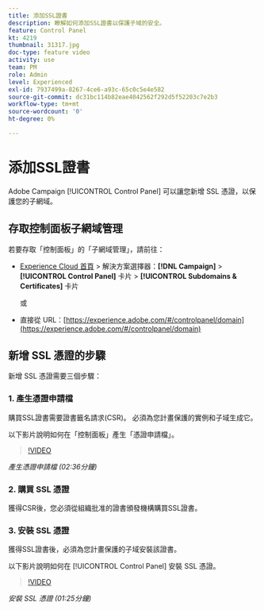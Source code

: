 ```yaml
---
title: 添加SSL證書
description: 瞭解如何添加SSL證書以保護子域的安全。
feature: Control Panel
kt: 4219
thumbnail: 31317.jpg
doc-type: feature video
activity: use
team: PM
role: Admin
level: Experienced
exl-id: 7937499a-8267-4ce6-a93c-65c0c5e4e582
source-git-commit: dc31bc114b82eae4042562f292d5f52203c7e2b3
workflow-type: tm+mt
source-wordcount: '0'
ht-degree: 0%

---
```


# 添加SSL證書

Adobe Campaign [!UICONTROL Control Panel] 可以讓您新增 SSL 憑證，以保護您的子網域。

## 存取控制面板子網域管理

若要存取「控制面板」的「子網域管理」，請前往：

* [Experience Cloud 首頁](https://experience.adobe.com/#/home) > 解決方案選擇器：**[!DNL Campaign]** > **[!UICONTROL Control Panel]** 卡片 > **[!UICONTROL Subdomains & Certificates]** 卡片

   或
* 直接從 URL：[https://experience.adobe.com/#/controlpanel/domain](https://experience.adobe.com/#/controlpanel/domain)

## 新增 SSL 憑證的步驟

新增 SSL 憑證需要三個步驟：

### 1. 產生憑證申請檔

購買SSL證書需要證書籤名請求(CSR)。 必須為您計畫保護的實例和子域生成它。

以下影片說明如何在「控制面板」產生「憑證申請檔」。

>[!VIDEO](https://video.tv.adobe.com/v/31317?quality=12)

*產生憑證申請檔 (02:36分鐘)*

### 2. 購買 SSL 憑證

獲得CSR後，您必須從組織批准的證書頒發機構購買SSL證書。

### 3. 安裝 SSL 憑證

獲得SSL證書後，必須為您計畫保護的子域安裝該證書。

以下影片說明如何在 [!UICONTROL Control Panel] 安裝 SSL 憑證。

>[!VIDEO](https://video.tv.adobe.com/v/31166?quality=12)

*安裝 SSL 憑證 (01:25分鐘)*
